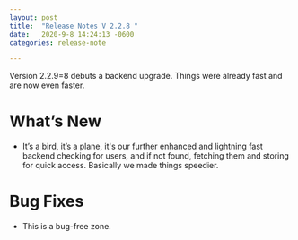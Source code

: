 ```yaml
---
layout: post
title:  "Release Notes V 2.2.8 "
date:   2020-9-8 14:24:13 -0600
categories: release-note

---
```

Version 2.2.9=8 debuts a backend upgrade. Things were already fast and are now even faster. 


# What’s New
- It’s a bird, it’s a plane, it's our further enhanced and lightning fast backend checking for users, and if not found, fetching them and storing for quick access. Basically we made things speedier. 




# Bug Fixes
- This is a bug-free zone.  


 
